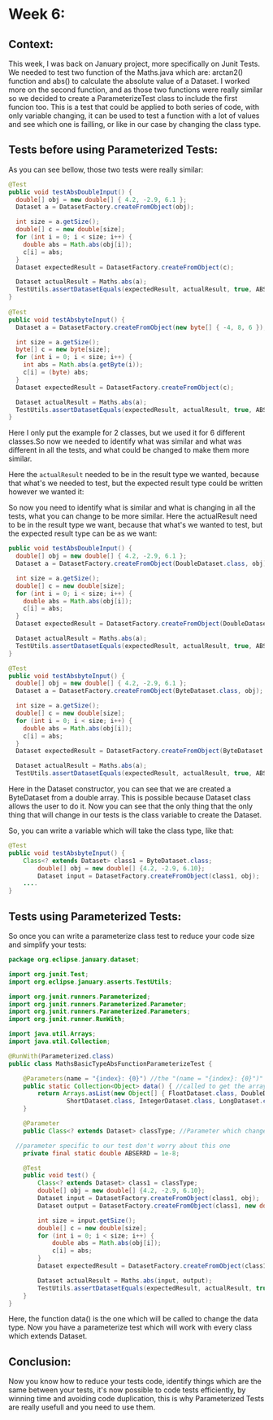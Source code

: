 # Week 6:

## Context:

This week, I was back on January project, more specifically on Junit Tests. We needed to test two function of the Maths.java which are: arctan2() function and abs() to calculate the absolute value of a Dataset.
I worked more on the second function, and as those two functions were really similar so we decided to create a ParameterizeTest class to include the first funcion too. This is a test that could be applied to both series of code, with only variable changing, it can be used to test a function with a lot of values and see which one is failling, or like in our case by changing the class type.

## Tests before using Parameterized Tests:

As you can see bellow, those two tests were really similar:

```Java
@Test
public void testAbsDoubleInput() {
  double[] obj = new double[] { 4.2, -2.9, 6.1 };
  Dataset a = DatasetFactory.createFromObject(obj);

  int size = a.getSize();
  double[] c = new double[size];
  for (int i = 0; i < size; i++) {
    double abs = Math.abs(obj[i]);
    c[i] = abs;
  }
  Dataset expectedResult = DatasetFactory.createFromObject(c);

  Dataset actualResult = Maths.abs(a);
  TestUtils.assertDatasetEquals(expectedResult, actualResult, true, ABSERRD, ABSERRD);
}
 
@Test
public void testAbsbyteInput() {
  Dataset a = DatasetFactory.createFromObject(new byte[] { -4, 8, 6 });

  int size = a.getSize();
  byte[] c = new byte[size];
  for (int i = 0; i < size; i++) {
    int abs = Math.abs(a.getByte(i));
    c[i] = (byte) abs;
  }
  Dataset expectedResult = DatasetFactory.createFromObject(c);

  Dataset actualResult = Maths.abs(a);
  TestUtils.assertDatasetEquals(expectedResult, actualResult, true, ABSERRD, ABSERRD);
}

```

Here I only put the example for 2 classes, but we used it for 6 different classes.So now we needed to identify what was similar and what was different in all the tests, and what could be changed to make them more similar.

Here the `actualResult` needed to be in the result type we wanted, because that what's we needed to test, but the expected result type could be written however we wanted it:

So now you need to identify what is similar and what is changing in all the tests, what you can change to be more similar. Here the actualResult need to be in the result type we want, because that what's we wanted to test, but the expected result type can be as we want:

```Java
public void testAbsDoubleInput() {
  double[] obj = new double[] { 4.2, -2.9, 6.1 };
  Dataset a = DatasetFactory.createFromObject(DoubleDataset.class, obj);

  int size = a.getSize();
  double[] c = new double[size];
  for (int i = 0; i < size; i++) {
    double abs = Math.abs(obj[i]);
    c[i] = abs;
  }
  Dataset expectedResult = DatasetFactory.createFromObject(DoubleDataset.class, c);

  Dataset actualResult = Maths.abs(a);
  TestUtils.assertDatasetEquals(expectedResult, actualResult, true, ABSERRD, ABSERRD);
}

@Test
public void testAbsbyteInput() {
  double[] obj = new double[] { 4.2, -2.9, 6.1 };
  Dataset a = DatasetFactory.createFromObject(ByteDataset.class, obj);

  int size = a.getSize();
  double[] c = new double[size];
  for (int i = 0; i < size; i++) {
    double abs = Math.abs(obj[i]);
    c[i] = abs;
  }
  Dataset expectedResult = DatasetFactory.createFromObject(ByteDataset.class, c);

  Dataset actualResult = Maths.abs(a);
  TestUtils.assertDatasetEquals(expectedResult, actualResult, true, ABSERRD, ABSERRD);
```

Here in the Dataset constructor, you can see that we are created a ByteDataset from a double array. This is possible because Dataset class allows the user to do it. Now you can see that the only thing that the only thing that will change in our tests is the class variable to create the Dataset.

So, you can write a variable which will take the class type, like that:

```Java
@Test
public void testAbsbyteInput() {
    Class<? extends Dataset> class1 = ByteDataset.class;
		double[] obj = new double[] {4.2, -2.9, 6.10};
		Dataset input = DatasetFactory.createFromObject(class1, obj);
    ....
}
```

## Tests using Parameterized Tests:

So once you can write a parameterize class test to reduce your code size and simplify your tests:

```Java
package org.eclipse.january.dataset;

import org.junit.Test;
import org.eclipse.january.asserts.TestUtils;

import org.junit.runners.Parameterized;
import org.junit.runners.Parameterized.Parameter;
import org.junit.runners.Parameterized.Parameters;
import org.junit.runner.RunWith;

import java.util.Arrays;
import java.util.Collection;

@RunWith(Parameterized.class)
public class MathsBasicTypeAbsFunctionParameterizeTest {

	@Parameters(name = "{index}: {0}") //the "(name = "{index}: {0}")" allows the Junit test to write which test failed with which parameter
	public static Collection<Object> data() { //called to get the array of variables that need to be change
		return Arrays.asList(new Object[] { FloatDataset.class, DoubleDataset.class, ByteDataset.class,
				ShortDataset.class, IntegerDataset.class, LongDataset.class });
	}

	@Parameter
	public Class<? extends Dataset> classType; //Parameter which change when the last test is done.

  //parameter specific to our test don't worry about this one
	private final static double ABSERRD = 1e-8;

	@Test
	public void test() {
		Class<? extends Dataset> class1 = classType;
		double[] obj = new double[] {4.2, -2.9, 6.10};
		Dataset input = DatasetFactory.createFromObject(class1, obj);
		Dataset output = DatasetFactory.createFromObject(class1, new double[]{0,0,0});

		int size = input.getSize();
		double[] c = new double[size];
		for (int i = 0; i < size; i++) {
			double abs = Math.abs(obj[i]);
			c[i] = abs;
		}
		Dataset expectedResult = DatasetFactory.createFromObject(class1, c);

		Dataset actualResult = Maths.abs(input, output);
		TestUtils.assertDatasetEquals(expectedResult, actualResult, true, ABSERRD, ABSERRD);
	}
}
```

Here, the function data() is the one which will be called to change the data type. Now you have a parameterize test which will work with every class which extends Dataset.

## Conclusion:

Now you know how to reduce your tests code, identify things which are the same between your tests, it's now possible to code tests efficiently, by winning time and avoiding code duplication, this is why Parameterized Tests are really usefull and you need to use them.
